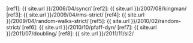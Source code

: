 [ref1]: {{ site.url }}/2006/04/syncr/
[ref2]: {{ site.url }}/2007/08/kingman/
[ref3]: {{ site.url }}/2009/04/rms-strict/
[ref4]: {{ site.url }}/2009/04/random-walks-strict/
[ref5]: {{ site.url }}/2010/02/random-strict/
[ref6]: {{ site.url }}/2010/10/pfaff-dyn/
[ref7]: {{ site.url }}/2011/07/doubling/
[ref8]: {{ site.url }}/2011/11/sl2/
<!-- [ref9]:
[ref10]:
[ref11]:
[ref12]:
[ref13]:
[ref14]:
[ref15]:
[ref16]:
[ref17]:
[ref18]:
[ref19]:
[ref20]:
[ref21]:
[ref22]:
[ref23]:
[ref24]:
[ref25]: -->
